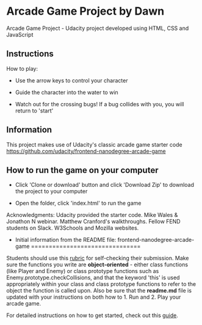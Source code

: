 # Arcade Game Project by Dawn

Arcade Game Project - Udacity project developed using HTML, CSS and JavaScript

## Instructions

How to play:
* Use the arrow keys to control your character

* Guide the character into the water to win

* Watch out for the crossing bugs! If a bug collides with you, you will return to 'start'

## Information

This project makes use of Udacity's classic arcade game starter code https://github.com/udacity/frontend-nanodegree-arcade-game

## How to run the game on your computer

* Click 'Clone or download' button and click 'Download Zip' to download the project to your computer

* Open the folder, click 'index.html' to run the game

Acknowledgments: Udacity provided the starter code. Mike Wales & Jonathon N webinar. Matthew Cranford's walkthroughs. Fellow FEND students on Slack. W3Schools and Mozilla websites.

* Initial information from the README file:
frontend-nanodegree-arcade-game
===============================

Students should use this [rubric](https://review.udacity.com/#!/projects/2696458597/rubric) for self-checking their submission. Make sure the functions you write are **object-oriented** - either class functions (like Player and Enemy) or class prototype functions such as Enemy.prototype.checkCollisions, and that the keyword 'this' is used appropriately within your class and class prototype functions to refer to the object the function is called upon. Also be sure that the **readme.md** file is updated with your instructions on both how to 1. Run and 2. Play your arcade game.

For detailed instructions on how to get started, check out this [guide](https://docs.google.com/document/d/1v01aScPjSWCCWQLIpFqvg3-vXLH2e8_SZQKC8jNO0Dc/pub?embedded=true).
